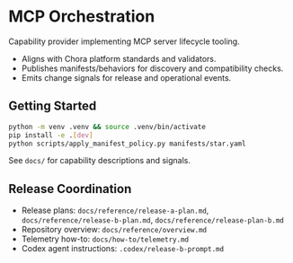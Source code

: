 # MCP Orchestration

Capability provider implementing MCP server lifecycle tooling.

- Aligns with Chora platform standards and validators.
- Publishes manifests/behaviors for discovery and compatibility checks.
- Emits change signals for release and operational events.

## Getting Started

```bash
python -m venv .venv && source .venv/bin/activate
pip install -e .[dev]
python scripts/apply_manifest_policy.py manifests/star.yaml
```

See `docs/` for capability descriptions and signals.

## Release Coordination

- Release plans: `docs/reference/release-a-plan.md`, `docs/reference/release-b-plan.md`, `docs/reference/release-plan-b.md`
- Repository overview: `docs/reference/overview.md`
- Telemetry how-to: `docs/how-to/telemetry.md`
- Codex agent instructions: `.codex/release-b-prompt.md`

